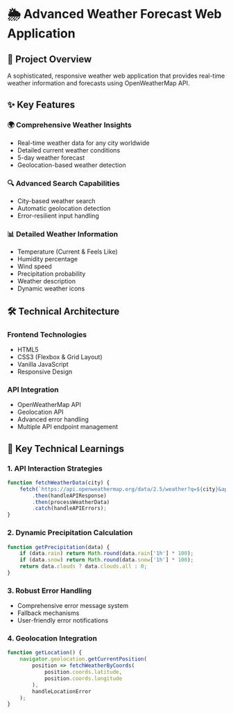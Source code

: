 # 🌦️ Advanced Weather Forecast Web Application

## 🚀 Project Overview
A sophisticated, responsive weather web application that provides real-time weather information and forecasts using OpenWeatherMap API.

## ✨ Key Features

### 🌍 Comprehensive Weather Insights
- Real-time weather data for any city worldwide
- Detailed current weather conditions
- 5-day weather forecast
- Geolocation-based weather detection

### 🔍 Advanced Search Capabilities
- City-based weather search
- Automatic geolocation detection
- Error-resilient input handling

### 📊 Detailed Weather Information
- Temperature (Current & Feels Like)
- Humidity percentage
- Wind speed
- Precipitation probability
- Weather description
- Dynamic weather icons

## 🛠️ Technical Architecture

### Frontend Technologies
- HTML5
- CSS3 (Flexbox & Grid Layout)
- Vanilla JavaScript
- Responsive Design

### API Integration
- OpenWeatherMap API
- Geolocation API
- Advanced error handling
- Multiple API endpoint management

## 🧠 Key Technical Learnings

### 1. API Interaction Strategies
```javascript
function fetchWeatherData(city) {
    fetch(`https://api.openweathermap.org/data/2.5/weather?q=${city}&appid=${API_KEY}&units=metric`)
        .then(handleAPIResponse)
        .then(processWeatherData)
        .catch(handleAPIErrors);
}
```

### 2. Dynamic Precipitation Calculation
```javascript
function getPrecipitation(data) {
    if (data.rain) return Math.round(data.rain['1h'] * 100);
    if (data.snow) return Math.round(data.snow['1h'] * 100);
    return data.clouds ? data.clouds.all : 0;
}
```

### 3. Robust Error Handling
- Comprehensive error message system
- Fallback mechanisms
- User-friendly error notifications

### 4. Geolocation Integration
```javascript
function getLocation() {
    navigator.geolocation.getCurrentPosition(
        position => fetchWeatherByCoords(
            position.coords.latitude, 
            position.coords.longitude
        ),
        handleLocationError
    );
}
```